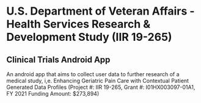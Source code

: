 # U.S. Department of Veteran Affairs - Health Services Research & Development Study (IIR 19-265)
## Clinical Trials Android App

An android app that aims to collect user data to further research of a medical study, i,e. Enhancing Geriatric Pain Care with Contextual Patient Generated Data Profiles (Project #: IIR 19-265, Grant #: I01HX003097-01A1, FY 2021 Funding Amount: $273,894)

